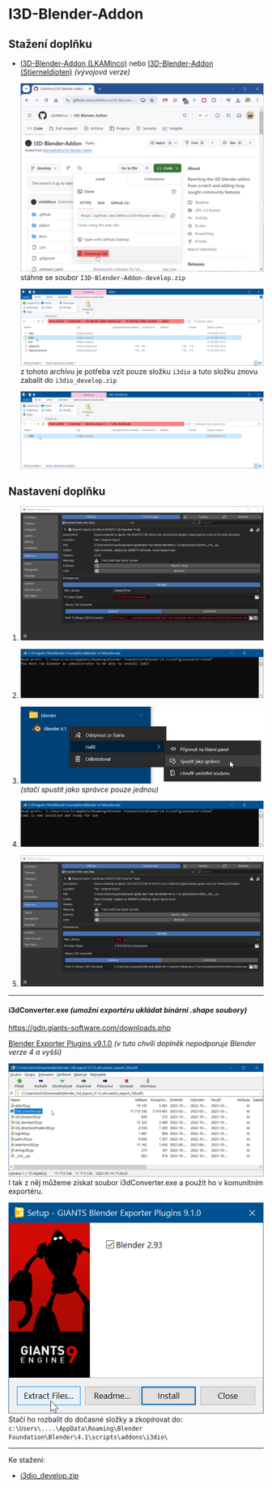 # I3D-Blender-Addon

## Stažení doplňku

- [I3D-Blender-Addon (LKAMinco)](https://github.com/LKAMinco/I3D-Blender-Addon/tree/develop) nebo [I3D-Blender-Addon (StjerneIdioten)](https://github.com/StjerneIdioten/I3D-Blender-Addon/tree/develop)
  _(vývojová verze)_

  ![I3D-Blender-Addon_GitHub](I3D-Blender-Addon_GitHub.png)
  stáhne se soubor `I3D-Blender-Addon-develop.zip`

  ![I3D-Blender-Addon_addon](I3D-Blender-Addon_addon.png)
  z tohoto archívu je potřeba vzít pouze složku `i3dio` a tuto složku znovu zabalit do `i3dio_develop.zip`

  ![I3D-Blender-Addon_i3dio_develop](I3D-Blender-Addon_i3dio_develop.png)


## Nastavení doplňku

1. ![Blender_Preferences_0](Blender_Preferences_0.png)

1. ![Blender_administrator_0](Blender_administrator_0.png)

1. ![Blender_administrator_1](Blender_administrator_1.png)
   _(stačí spustit jako správce pouze jednou)_

1. ![Blender_administrator_2](Blender_administrator_2.png)

1. ![Blender_Preferences_1](Blender_Preferences_1.png)

---

#### i3dConverter.exe _(umožní exportéru ukládat binární .shape soubory)_

<https://gdn.giants-software.com/downloads.php>

[Blender Exporter Plugins v9.1.0](https://gdn.giants-software.com/download.php?downloadId=120)
_(v tuto chvíli doplněk nepodporuje Blender verze 4 a vyšší)_

![blender_i3d_export_9.1.0_win.exe_io_export_i3d_util](blender_i3d_export_9.1.0_win.exe_io_export_i3d_util.png)
<br/>I tak z něj můžeme získat soubor i3dConverter.exe a použít ho v komunitním exportéru.

![Exporter_Plugins](Exporter_Plugins.png)
<br/>Stačí ho rozbalit do dočasné složky a zkopírovat do:
<br/>`c:\Users\....\AppData\Roaming\Blender Foundation\Blender\4.1\scripts\addons\i3dio\`

---

Ke stažení:
- [i3dio_develop.zip](i3dio_develop.zip)
